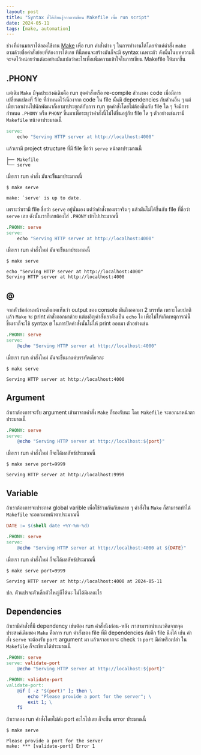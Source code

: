 ```yaml
---
layout: post
title: "Syntax ที่ได้เรียนรู้จากการเขียน Makefile เพื่อ run script"
date: 2024-05-11
tags: [make, automation]
---
```


ช่วงที่ผ่านมาเราได้ลองใช้งาน [Make](https://makefiletutorial.com/) เพื่อ run คำสั่งต่าง ๆ ในการทำงานได้โดยจำแค่คำสั่ง `make` ตามด้วยชื่อคำสั่งย่อยที่ต้องการได้เลย ทีนี้ตอนจะสร้างมันก็จะมี syntax เฉพาะตัว ดังนั้นในบทความนี้จะจดไว้หน่อยว่าแต่ละอย่างมันแปลว่าอะไรเพื่อเพิ่มความเข้าใจในการเขียน Makefile ให้มากขึ้น

## .PHONY
แต่เดิม `Make` มีจุดประสงค์เดิมคือ run ชุดคำสั่งหรือ re-compile ส่วนของ code เมื่อมีการเปลี่ยนแปลงที่ file ที่กำหนดไว้เนื่องจาก code ใน file นั้นมี dependencies กับส่วนอื่น ๆ แต่เมื่อเวลาผ่านไปนักพัฒนาก็เอามาประยุกต์กับการ run ชุดคำสั่งโดยไม่ต้องขึ้นกับ file ใด ๆ จึงมีการกำหนด `.PHONY` หรือ `PHONY` ขึ้นมาเพื่อระบุว่าคำสั่งนี้ไม่ได้ขึ้นอยู่กับ file ใด ๆ ตัวอย่างเช่นเรามี `Makefile` หน้าตาประมาณนี้

```makefile
serve:
	echo "Serving HTTP server at http://localhost:4000" 
```

แล้วเรามี project structure ที่มี file ชื่อว่า `serve` หน้าตาประมาณนี้

```
├── Makefile
└── serve
```

เมื่อเรา run คำสั่ง มันจะขึิ้นมาประมาณนี้

```shell
$ make serve

make: `serve' is up to date.
```

เพราะว่าเรามี file ชื่อว่า `serve` อยู่นั่นเอง แต่ว่าคำสั่งของเราจริง ๆ แล้วมันไม่ได้ขึ้นกับ file ที่ชื่อว่า `serve` เลย ดังนั้นเราก็เลยต้องใส่ `.PHONY` เข้าไปประมาณนี้

```makefile
.PHONY: serve
serve:
	echo "Serving HTTP server at http://localhost:4000"
```

เมื่อเรา run คำสั่งใหม่ มันจะขึิ้นมาประมาณนี้

```shell
$ make serve

echo "Serving HTTP server at http://localhost:4000"
Serving HTTP server at http://localhost:4000
```

## @
จากหัวข้อก่อนหน้าจะสังเกตเห็นว่า output ของ console มันถึงออกมา 2 บรรทัด เพราะโดยปกติแล้ว `Make` จะ print คำสั่งออกมาด้วย แต่เผอิญคำสั่งเราดันเป็น `echo` ไง เพื่อไม่ให้เกิดเหตุการณ์นี้ขึ้นเราก็จะใช้ syntax `@` ในการปิดคำสั่งนั้นไม่ให้ print ออกมา ตัวอย่างเช่น

```makefile
.PHONY: serve
serve:
	@echo "Serving HTTP server at http://localhost:4000"
```

เมื่อเรา run คำสั่งใหม่ มันจะขึิ้นมาแค่บรรทัดเดียวละ

```shell
$ make serve

Serving HTTP server at http://localhost:4000
```

## Argument
ถ้าเราต้องการจะรับ argument เข้ามาจากคำสั่ง `Make` ก็รองรับนะ โดย `Makefile` จะออกมาหน้าตาประมาณนี้

```makefile
.PHONY: serve
serve:
	@echo "Serving HTTP server at http://localhost:${port}"
```

เมื่อเรา run คำสั่งใหม่ ก็จะได้ผลลัพธ์ประมาณนี้

```shell
$ make serve port=9999

Serving HTTP server at http://localhost:9999
```

## Variable
ถ้าเราต้องการจะประกาศ global varible เพื่อใช้ร่วมกันกับหลาย ๆ คำสั่งใน `Make` ก็สามารถทำได้ `Makefile` จะออกมาหน้าตาประมาณนี้

```makefile
DATE := $(shell date +%Y-%m-%d)

.PHONY: serve
serve:
	@echo "Serving HTTP server at http://localhost:4000 at ${DATE}"
```

เมื่อเรา run คำสั่งใหม่ ก็จะได้ผลลัพธ์ประมาณนี้

```shell
$ make serve port=9999

Serving HTTP server at http://localhost:4000 at 2024-05-11
```

ปล. ตัวแปรจะตัวเล็กตัวใหญ่ก็ได้นะ ไม่ได้มีผลอะไร

## Dependencies
ถ้าเรามีคำสั่งที่มี dependency เช่นต้อง run คำสั่งนึงก่อน-หลัง เราสามารถนำแนวคิดจากจุดประสงค์เดิมของ `Make` คือการ run คำสั่งของ file ที่มี dependencies กับอีก file นึงได้ เช่น คำสั่ง `serve` จะต้องรับ `port` argument มา แล้วเราอยากจะ check ว่า `port` มีค่าหรือเปล่า ใน `Makefile` ก็จะเขียนได้ประมาณนี้

```makefile
.PHONY: serve
serve: validate-port
	@echo "Serving HTTP server at http://localhost:${port}"

.PHONY: validate-port
validate-port:
	@if [ -z "$(port)" ]; then \
		echo "Please provide a port for the server"; \
		exit 1; \
	fi
```

ถ้าเราลอง run คำสั่งโดยไม่ส่ง port อะไรไปเลย ก็จะขึ้น error ประมาณนี้
```shell
$ make serve

Please provide a port for the server
make: *** [validate-port] Error 1
```
